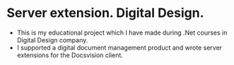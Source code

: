 # Server extension. Digital Design.

- This is my educational project which I have made during .Net courses in Digital Design company. 
- I supported a digital document management product and wrote server extensions for the Docsvision client.

